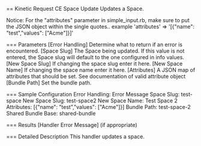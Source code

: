 == Kinetic Request CE Space Update
Updates a Space.

Notice: For the "attributes" parameter in simple_input.rb, make sure
to put the JSON object within the single quotes.. example 'attributes' => '[{"name": "test","values": ["Acme"]}]'

=== Parameters
[Error Handling]
    Determine what to return if an error is encountered.
[Space Slug]
  The Space being updated. If this value is not entered, the
  Space slug will default to the one configured in info values.
[New Space Slug]
    If changing the space slug enter it here.
[New Space Name]
    If changing the space name enter it here.
[Attributes]
    A JSON map of attributes that should be set. See documentation of valid attribute object
[Bundle Path]
    Set the bundle path.

=== Sample Configuration
Error Handling:   Error Message
Space Slug:       test-space
New Space Slug:   test-space2
New Space Name:   Test Space 2
Attributes:       [{"name": "test","values": ["Acme"]}]
Bundle Path:      test-space-2
Shared Bundle Base: shared-bundle

=== Results
[Handler Error Message] (if appropriate)

=== Detailed Description
This handler updates a space.
